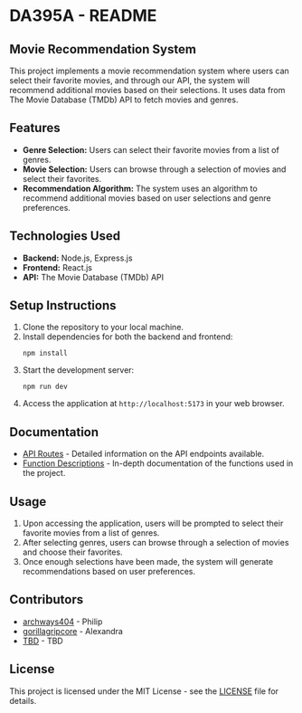 # DA395A - README

## Movie Recommendation System

This project implements a movie recommendation system where users can select their favorite movies, and through our API, the system will recommend additional movies based on their selections. It uses data from The Movie Database (TMDb) API to fetch movies and genres.

## Features

- **Genre Selection:** Users can select their favorite movies from a list of genres.
- **Movie Selection:** Users can browse through a selection of movies and select their favorites.
- **Recommendation Algorithm:** The system uses an algorithm to recommend additional movies based on user selections and genre preferences.

## Technologies Used

- **Backend:** Node.js, Express.js
- **Frontend:** React.js
- **API:** The Movie Database (TMDb) API

## Setup Instructions

1. Clone the repository to your local machine.
2. Install dependencies for both the backend and frontend:
    ```
    npm install
    ```
3. Start the development server:
    ```
    npm run dev
    ```
4. Access the application at `http://localhost:5173` in your web browser.

## Documentation

- [API Routes](API_ROUTES.md) - Detailed information on the API endpoints available.
- [Function Descriptions](FUNCTIONS.md) - In-depth documentation of the functions used in the project.

## Usage

1. Upon accessing the application, users will be prompted to select their favorite movies from a list of genres.
2. After selecting genres, users can browse through a selection of movies and choose their favorites.
3. Once enough selections have been made, the system will generate recommendations based on user preferences.

## Contributors
- [archways404](https://github.com/archways404) - Philip
- [gorillagripcore](https://github.com/gorillagripcore) - Alexandra
- [TBD](https://github.com/TBD) - TBD

## License

This project is licensed under the MIT License - see the [LICENSE](LICENSE) file for details.
